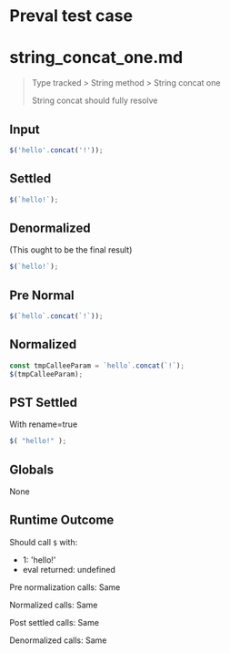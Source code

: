 # Preval test case

# string_concat_one.md

> Type tracked > String method > String concat one
>
> String concat should fully resolve

## Input

`````js filename=intro
$('hello'.concat('!'));
`````

## Settled


`````js filename=intro
$(`hello!`);
`````

## Denormalized
(This ought to be the final result)

`````js filename=intro
$(`hello!`);
`````

## Pre Normal


`````js filename=intro
$(`hello`.concat(`!`));
`````

## Normalized


`````js filename=intro
const tmpCalleeParam = `hello`.concat(`!`);
$(tmpCalleeParam);
`````

## PST Settled
With rename=true

`````js filename=intro
$( "hello!" );
`````

## Globals

None

## Runtime Outcome

Should call `$` with:
 - 1: 'hello!'
 - eval returned: undefined

Pre normalization calls: Same

Normalized calls: Same

Post settled calls: Same

Denormalized calls: Same
